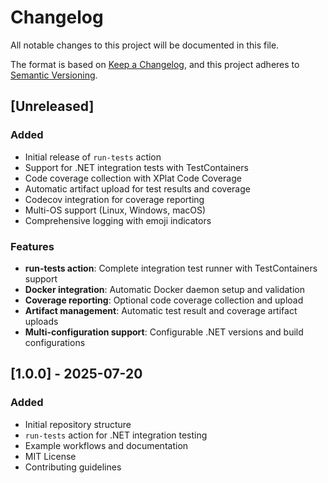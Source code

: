 # Changelog

All notable changes to this project will be documented in this file.

The format is based on [Keep a Changelog](https://keepachangelog.com/en/1.0.0/),
and this project adheres to [Semantic Versioning](https://semver.org/spec/v2.0.0.html).

## [Unreleased]

### Added
- Initial release of `run-tests` action
- Support for .NET integration tests with TestContainers
- Code coverage collection with XPlat Code Coverage
- Automatic artifact upload for test results and coverage
- Codecov integration for coverage reporting
- Multi-OS support (Linux, Windows, macOS)
- Comprehensive logging with emoji indicators

### Features
- **run-tests action**: Complete integration test runner with TestContainers support
- **Docker integration**: Automatic Docker daemon setup and validation
- **Coverage reporting**: Optional code coverage collection and upload
- **Artifact management**: Automatic test result and coverage artifact uploads
- **Multi-configuration support**: Configurable .NET versions and build configurations

## [1.0.0] - 2025-07-20

### Added
- Initial repository structure
- `run-tests` action for .NET integration testing
- Example workflows and documentation
- MIT License
- Contributing guidelines
